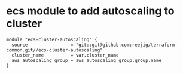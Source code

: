 # ecs module to add autoscaling to cluster

```
module "ecs-cluster-autoscaling" {
  source                = "git::git@github.com:reejig/terraform-common.git//ecs-cluster-autoscaling"
  cluster_name          = var.cluster_name
  aws_autoscaling_group = aws_autoscaling_group.group.name
}
```
